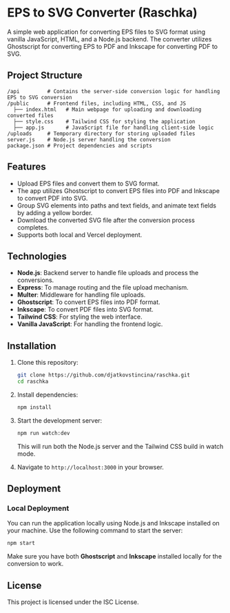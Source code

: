 
# EPS to SVG Converter (Raschka)

A simple web application for converting EPS files to SVG format using vanilla JavaScript, HTML, and a Node.js backend. The converter utilizes Ghostscript for converting EPS to PDF and Inkscape for converting PDF to SVG.

## Project Structure

```
/api         # Contains the server-side conversion logic for handling EPS to SVG conversion
/public      # Frontend files, including HTML, CSS, and JS
  ├── index.html   # Main webpage for uploading and downloading converted files
  ├── style.css    # Tailwind CSS for styling the application
  ├── app.js       # JavaScript file for handling client-side logic
/uploads     # Temporary directory for storing uploaded files
server.js    # Node.js server handling the conversion
package.json # Project dependencies and scripts
```

## Features

- Upload EPS files and convert them to SVG format.
- The app utilizes Ghostscript to convert EPS files into PDF and Inkscape to convert PDF into SVG.
- Group SVG elements into paths and text fields, and animate text fields by adding a yellow border.
- Download the converted SVG file after the conversion process completes.
- Supports both local and Vercel deployment.

## Technologies

- **Node.js**: Backend server to handle file uploads and process the conversions.
- **Express**: To manage routing and the file upload mechanism.
- **Multer**: Middleware for handling file uploads.
- **Ghostscript**: To convert EPS files into PDF format.
- **Inkscape**: To convert PDF files into SVG format.
- **Tailwind CSS**: For styling the web interface.
- **Vanilla JavaScript**: For handling the frontend logic.

## Installation

1. Clone this repository:

   ```bash
   git clone https://github.com/djatkovstincina/raschka.git
   cd raschka
   ```

2. Install dependencies:

   ```bash
   npm install
   ```

3. Start the development server:

   ```bash
   npm run watch:dev
   ```

   This will run both the Node.js server and the Tailwind CSS build in watch mode.

4. Navigate to `http://localhost:3000` in your browser.

## Deployment

### Local Deployment

You can run the application locally using Node.js and Inkscape installed on your machine. Use the following command to start the server:

```bash
npm start
```

Make sure you have both **Ghostscript** and **Inkscape** installed locally for the conversion to work.

## License

This project is licensed under the ISC License.